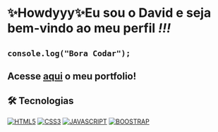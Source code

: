 # ✨Howdyyy✨Eu sou o **David** e seja bem-vindo ao meu perfil *!!!*

## `console.log("Bora Codar");`  
  
  
 ## Acesse [aqui](https://github.com/lordaval/portfolio) o meu portfolio!
   
## 🛠 Tecnologias
[![HTML5](https://img.shields.io/badge/HTML5-E34F26?style=for-the-badge&logo=html5&logoColor=white)](https://github.com/jeffersonsimaogoncalves?tab=repositories&language=html)
[![CSS3](https://img.shields.io/badge/CSS3-1572B6?style=for-the-badge&logo=css3&logoColor=white)](https://github.com/jeffersonsimaogoncalves?tab=repositories&language=css)
[![JAVASCRIPT](https://img.shields.io/badge/JavaScript-323330?style=for-the-badge&logo=javascript&logoColor=F7DF1E)](https://github.com/jeffersonsimaogoncalves?tab=repositories&language=javascript)
[![BOOSTRAP](https://img.shields.io/badge/Bootstrap-563D7C?style=for-the-badge&logo=bootstrap&logoColor=white)](https://github.com/jeffersonsimaogoncalves?tab=repositories&language=bootstrap)
